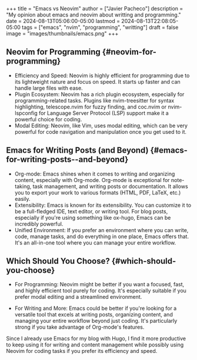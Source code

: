 +++
title = "Emacs vs Neovim"
author = ["Javier Pacheco"]
description = "My opinion about emacs and neovim about writting and programming."
date = 2024-08-13T05:06:00-05:00
lastmod = 2024-08-13T22:08:05-05:00
tags = ["emacs", "nvim", "programming", "writting"]
draft = false
image = "images/thumbnails/emacs.png"
+++

## Neovim for Programming {#neovim-for-programming}

-   Efficiency and Speed: Neovim is highly efficient for programming due to its lightweight nature and focus on speed. It starts up faster and can handle large files with ease.
-   Plugin Ecosystem: Neovim has a rich plugin ecosystem, especially for programming-related tasks. Plugins like nvim-treesitter for syntax highlighting, telescope.nvim for fuzzy finding, and coc.nvim or nvim-lspconfig for Language Server Protocol (LSP) support make it a powerful choice for coding.
-   Modal Editing: Neovim, like Vim, uses modal editing, which can be very powerful for code navigation and manipulation once you get used to it.


## Emacs for Writing Posts (and Beyond) {#emacs-for-writing-posts--and-beyond}

-   Org-mode: Emacs shines when it comes to writing and organizing content, especially with Org-mode. Org-mode is exceptional for note-taking, task management, and writing posts or documentation. It allows you to export your work to various formats (HTML, PDF, LaTeX, etc.) easily.
-   Extensibility: Emacs is known for its extensibility. You can customize it to be a full-fledged IDE, text editor, or writing tool. For blog posts, especially if you're using something like ox-hugo, Emacs can be incredibly powerful.
-   Unified Environment: If you prefer an environment where you can write, code, manage tasks, and do everything in one place, Emacs offers that. It's an all-in-one tool where you can manage your entire workflow.


## Which Should You Choose? {#which-should-you-choose}

-   For Programming: Neovim might be better if you want a focused, fast, and highly efficient tool purely for coding. It's especially suitable if you prefer modal editing and a streamlined environment.

-   For Writing and More: Emacs could be better if you're looking for a versatile tool that excels at writing posts, organizing content, and managing your entire workflow beyond just coding. It's particularly strong if you take advantage of Org-mode's features.

Since I already use Emacs for my blog with Hugo, I find it more productive to keep using it for writing and content management while possibly using Neovim for coding tasks if you prefer its efficiency and speed.
